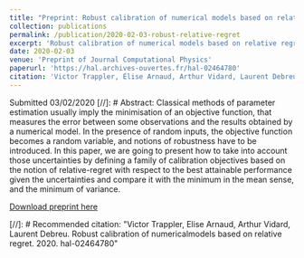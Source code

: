 ```yaml
---
title: "Preprint: Robust calibration of numerical models based on relative regret "
collection: publications
permalink: /publication/2020-02-03-robust-relative-regret
excerpt: 'Robust calibration of numerical models based on relative regret'
date: 2020-02-03
venue: 'Preprint of Journal Computational Physics'
paperurl: 'https://hal.archives-ouvertes.fr/hal-02464780'
citation: 'Victor Trappler, Élise Arnaud, Arthur Vidard, Laurent Debreu. Robust calibration of numerical models based on relative regret. 2020. [hal-02464780](https://hal.archives-ouvertes.fr/hal-02464780)'
---
```

Submitted 03/02/2020
[//]: # Abstract:
Classical methods of parameter estimation usually imply the minimisation of an objective function, that measures the error between some observations and the results obtained by a numerical model. In the presence of random inputs, the objective function becomes a random variable, and notions of robustness have to be introduced. In this paper, we are going to present how to take into account those uncertainties by defining a family of calibration objectives based on the notion of relative-regret with respect to the best attainable performance given the uncertainties and compare it with the minimum in the mean sense, and the minimum of variance. 


[Download preprint here](https://hal.archives-ouvertes.fr/hal-02464780/document)

[//]: # Recommended citation: "Victor Trappler, Elise Arnaud, Arthur Vidard, Laurent Debreu. Robust calibration of numericalmodels based on relative regret. 2020. hal-02464780"

